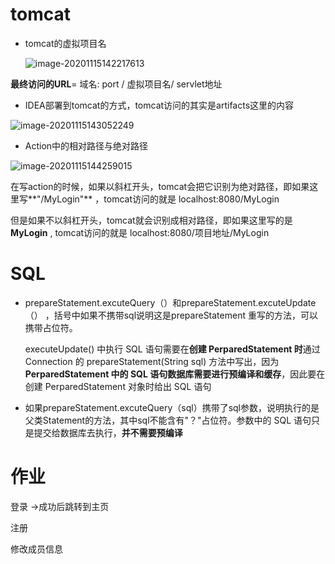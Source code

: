 # tomcat

- tomcat的虚拟项目名

  ![image-20201115142217613](C:\Users\cc\AppData\Roaming\Typora\typora-user-images\image-20201115142217613.png)

**最终访问的URL**= 域名: port / 虚拟项目名/ servlet地址



- IDEA部署到tomcat的方式，tomcat访问的其实是artifacts这里的内容

![image-20201115143052249](C:\Users\cc\AppData\Roaming\Typora\typora-user-images\image-20201115143052249.png)



- Action中的相对路径与绝对路径

![image-20201115144259015](C:\Users\cc\AppData\Roaming\Typora\typora-user-images\image-20201115144259015.png)

在写action的时候，如果以斜杠开头，tomcat会把它识别为绝对路径，即如果这里写**"/MyLogin"** ，tomcat访问的就是
localhost:8080/MyLogin

但是如果不以斜杠开头，tomcat就会识别成相对路径，即如果这里写的是 **MyLogin** , tomcat访问的就是
localhost:8080/项目地址/MyLogin 





# SQL

- prepareStatement.excuteQuery（）和prepareStatement.excuteUpdate（） ，括号中如果不携带sql说明这是prepareStatement 重写的方法，可以携带占位符。

  executeUpdate() 中执行 SQL 语句需要在**创建 PerparedStatement 时**通过 Connection 的 prepareStatement(String sql) 方法中写出，因为 **PerparedStatement 中的 SQL 语句数据库需要进行预编译和缓存**，因此要在创建 PerparedStatement 对象时给出 SQL 语句

- 如果prepareStatement.excuteQuery（sql）携带了sql参数，说明执行的是父类Statement的方法，其中sql不能含有"？"占位符。参数中的 SQL 语句只是提交给数据库去执行，**并不需要预编译**



# 作业

登录 ->成功后跳转到主页

注册

修改成员信息
